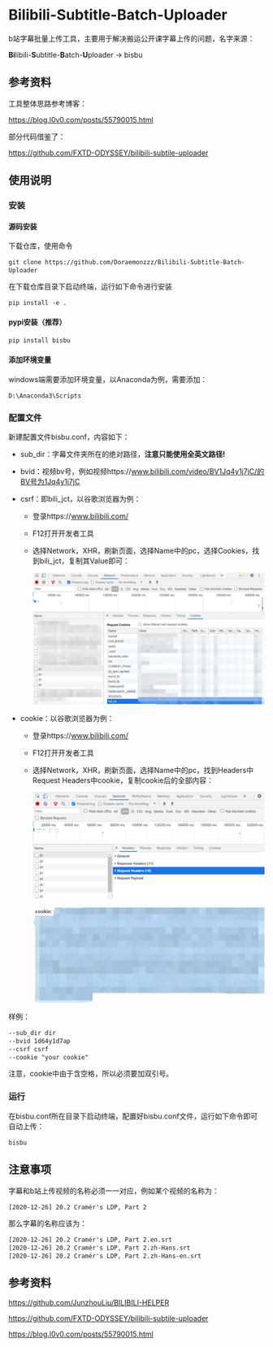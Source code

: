 # Bilibili-Subtitle-Batch-Uploader

b站字幕批量上传工具，主要用于解决搬运公开课字幕上传的问题，名字来源：

**Bi**libili-**S**ubtitle-**B**atch-**U**ploader -> bisbu



## 参考资料

工具整体思路参考博客：

https://blog.l0v0.com/posts/55790015.html

部分代码借鉴了：

https://github.com/FXTD-ODYSSEY/bilibili-subtile-uploader



## 使用说明

### 安装

#### 源码安装

下载仓库，使用命令

```
git clone https://github.com/Doraemonzzz/Bilibili-Subtitle-Batch-Uploader
```

在下载仓库目录下启动终端，运行如下命令进行安装

```
pip install -e .
```



#### pypi安装（推荐）

```
pip install bisbu
```



#### 添加环境变量

windows端需要添加环境变量，以Anaconda为例，需要添加：

```
D:\Anaconda3\Scripts
```



### 配置文件

新建配置文件bisbu.conf，内容如下：

- sub_dir：字幕文件夹所在的绝对路径，**注意只能使用全英文路径!**

- bvid：视频bv号，例如视频https://www.bilibili.com/video/BV1Jq4y1j7jC/的BV号为1Jq4y1j7jC

- csrf：即bili_jct，以谷歌浏览器为例：

  - 登录https://www.bilibili.com/

  - F12打开开发者工具

  - 选择Network，XHR，刷新页面，选择Name中的pc，选择Cookies，找到bili_jct，复制其Value即可：

    ![](./photo/3.jpg)

- cookie：以谷歌浏览器为例：

  - 登录https://www.bilibili.com/

  - F12打开开发者工具

  - 选择Network，XHR，刷新页面，选择Name中的pc，找到Headers中Request Headers中cookie，复制cookie后的全部内容：

    ![](./photo/1.jpg)

    ![](./photo/2.jpg)

样例：

```
--sub_dir dir
--bvid 1d64y1d7ap
--csrf csrf
--cookie "your cookie"
```

注意，cookie中由于含空格，所以必须要加双引号。



### 运行

在bisbu.conf所在目录下启动终端，配置好bisbu.conf文件，运行如下命令即可自动上传：

```
bisbu
```



## 注意事项

字幕和b站上传视频的名称必须一一对应，例如某个视频的名称为：

```
[2020-12-26] 20.2 Cramér's LDP, Part 2
```

那么字幕的名称应该为：

```
[2020-12-26] 20.2 Cramér's LDP, Part 2.en.srt
[2020-12-26] 20.2 Cramér's LDP, Part 2.zh-Hans.srt
[2020-12-26] 20.2 Cramér's LDP, Part 2.zh-Hans-en.srt
```



## 参考资料

https://github.com/JunzhouLiu/BILIBILI-HELPER

https://github.com/FXTD-ODYSSEY/bilibili-subtile-uploader

https://blog.l0v0.com/posts/55790015.html